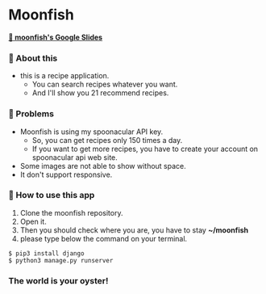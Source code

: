# Moonfish
**[🍕 moonfish's Google Slides](https://docs.google.com/presentation/d/13wHt8FQVBZEA3shhxILSTjM3Av_2Xl_wug-s9pC3Bbg/edit?usp=sharing)**
### 🍠 About this
- this is a recipe application.
    - You can search recipes whatever you want.
    - And I'll show you 21 recommend recipes.
### 🎃 Problems
- Moonfish is using my spoonacular API key.
    - So, you can get recipes only 150 times a day.
    - If you want to get more recipes, you have to create your account on spoonacular api web site.
- Some images are not able to show without space.
- It don't support responsive.

### 🍣 How to use this app
1. Clone the moonfish repository.
2. Open it.
3. Then you should check where you are, you have to stay **~/moonfish**
4. please type below the command on your terminal.
```
$ pip3 install django
$ python3 manage.py runserver
```
### The world is your oyster!
